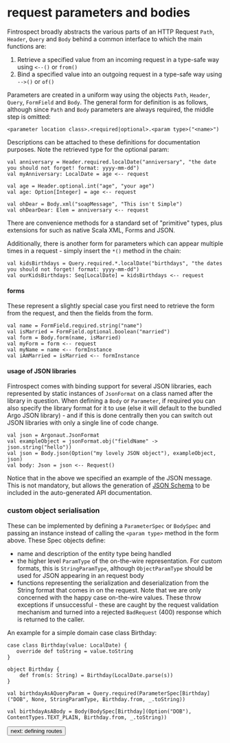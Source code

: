 # request parameters and bodies
Fintrospect broadly abstracts the various parts of an HTTP Request ```Path```, ```Header```, ```Query``` and ```Body``` behind a common 
interface to which the main functions are:
1. Retrieve a specified value from an incoming request in a type-safe way using ```<--()``` or ```from()```
2. Bind a specified value into an outgoing request in a type-safe way using ```-->()``` or ```of()```

Parameters are created in a uniform way using the objects ```Path```, ```Header```, ```Query```, ```FormField``` and ```Body```. 
The general form for definition is as follows, although since ```Path``` and ```Body``` parameters are always required, the middle step is omitted: 
```
<parameter location class>.<required|optional>.<param type>("<name>")
```

Descriptions can be attached to these definitions for documentation purposes. Note the retrieved type for the optional param:
```
val anniversary = Header.required.localDate("anniversary", "the date you should not forget! format: yyyy-mm-dd")
val myAnniversary: LocalDate = age <-- request

val age = Header.optional.int("age", "your age")
val age: Option[Integer] = age <-- request

val ohDear = Body.xml("soapMessage", "This isn't Simple")
val ohDearDear: Elem = anniversary <-- request
```

There are convenience methods for a standard set of "primitive" types, plus extensions for such as native Scala XML, Forms and JSON.

Additionally, there is another form for parameters which can appear multiple times in a request - simply insert the ```*()``` method in the chain:
```
val kidsBirthdays = Query.required.*.localDate("birthdays", "the dates you should not forget! format: yyyy-mm-dd")
val ourKidsBirthdays: Seq[LocalDate] = kidsBirthdays <-- request
```

#### forms
These represent a slightly special case you first need to retrieve the form from the request, and then the fields from the form.
```
val name = FormField.required.string("name")
val isMarried = FormField.optional.boolean("married")
val form = Body.form(name, isMarried)
val myForm = form <-- request
val myName = name <-- formInstance
val iAmMarried = isMarried <-- formInstance
```

#### usage of JSON libraries
Fintrospect comes with binding support for several JSON libraries, each represented by static instances of ```JsonFormat``` on a class named 
after the library in question. When defining a ```Body``` or ```Parameter```, if required you can also specify the library format for it to 
use (else it will default to the bundled Argo JSON library) - and if this is done centrally then you can switch out JSON libraries with only 
a single line of code change.

```
val json = Argonaut.JsonFormat
val exampleObject = jsonFormat.obj("fieldName" -> json.string("hello"))
val json = Body.json(Option("my lovely JSON object"), exampleObject, json)
val body: Json = json <-- Request()
```

Notice that in the above we specified an example of the JSON message. This is not mandatory, but allows the generation of 
<a href="http://json-schema.org/" target="_top">JSON Schema</a> to be included in the auto-generated API documentation.

### custom object serialisation
These can be implemented by defining a ```ParameterSpec``` or ```BodySpec``` and passing an instance instead of calling the ```<param type>``` method 
in the form above. These Spec objects define:

- name and description of the entity type being handled
- the higher level ```ParamType``` of the on-the-wire representation. For custom formats, this is ```StringParamType```, although ```ObjectParamType```
should be used for JSON appearing in an request body
- functions representing the serialization and deserialization from the String format that comes in on the request. Note that we are only concerned 
with the happy case on-the-wire values. These throw exceptions if unsuccessful - these are caught by the request validation mechanism and turned into 
a rejected ```BadRequest``` (400) response which is returned to the caller.

An example for a simple domain case class Birthday:
```
case class Birthday(value: LocalDate) {
   override def toString = value.toString
}

object Birthday {
    def from(s: String) = Birthday(LocalDate.parse(s))
}

val birthdayAsAQueryParam = Query.required(ParameterSpec[Birthday]("DOB", None, StringParamType, Birthday.from, _.toString))

val birthdayAsABody = Body(BodySpec[Birthday](Option("DOB"), ContentTypes.TEXT_PLAIN, Birthday.from, _.toString))
```

<a class="next" href="defining-routes" target="_top"><button type="button" class="btn btn-sm btn-default">next: defining routes</button></a>
